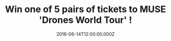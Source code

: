 ---
campaign-uuid: "c-e372edf7-303f-4636-b4c4-a7a585fb2fb5"
type: "Preview"
category: "Tickets"
date: "2018-06-14T12:00:00.000Z"
end-date: "2018-07-04T23:59:00.000Z"
disable-form: false
is_promoted: false
has_entry_page: true
title: "Win one of 5 pairs of tickets to MUSE 'Drones World Tour'\_!"
competition-description: "<p>Calling al MUSE fans! The British band have announced\
  \ plans to release their ambitious 'Drones World Tour' to cinemas worldwide on July\
  \ 12 and NME AAA wants to take you there! We’ve got our hands on 5 pairs of tickets\
  \ to 5 lucky NME AAA members to win to attend the screening at a cinema of your\
  \ choice!</p>\r\n<p>Want to come along with us?</p>"
hero-header: "Win one of 5 pairs of tickets to MUSE 'Drones World Tour'!"
terms-confirmation: "N/A"
banner-img: "https://assets.expresslyapp.com/asset-2037a8e1-5010-4c0d-82d0-b3cd5a251b6b.jpg"
logo-left-href: "http://murraychalmers.com"
logo-left-image: "https://assets.expresslyapp.com/asset-eef2103a-4c33-4950-92ff-481e6b0182c2.jpg"
logo-left-title: "Murray Chalmers PR"
bg-image-hero: "https://assets.expresslyapp.com/asset-4f7199a6-ba6d-4679-9e85-82f791b48b00.jpg"
bg-image-first: "https://assets.expresslyapp.com/asset-d3f9856f-0a0c-4db6-8fff-fe0724cf0797.jpg"
bg-image-second: "https://assets.expresslyapp.com/asset-abc53c5d-92be-49d7-bac6-043363342934.jpg"
bg-image-third: "https://assets.expresslyapp.com/asset-3bc70245-3048-4fb0-920a-f93a73999efe.jpg"
section1-content: "<p>Filmed and recorded over multiple tour dates in 2016, the\_\
  'Drones World Tour'\_will showcase Muse’s career-spanning hits including ‘Psycho’\
  , ‘Madness’, ‘Uprising’, ‘Plug in Baby’, ‘Supermassive Black Hole’ and ‘Knights\
  \ of Cydonia’ amongst others.</p>\r\n<p>The film contains never-before-seen special\
  \ effects, perfectly complimenting the awe inspiring level of creative stage production\
  \ MUSE fans have come to expect, ensuring the ultimate audio / visual sensory experience\
  \ for fans of all ages.</p>"
section2-content: "<p>Alongside exclusive insight from the band talking about the\
  \ creative concept, highlights of the show include autonomous Drones flying across\
  \ the audience, giant projections and intricate, perfectly crafted LED laser works\
  \ that create an eerie, dystopian world.</p>\r\n<p>The New York Times has described\
  \ the MUSE live experience as\_“an endless build-up, heading for one peak after\
  \ another — is what a MUSE concert sets out to deliver by every means available”\
  .</p>"
section3-content: "<p>We know you won't want to miss this amazing opportunity to attend\
  \ this innovative and unforgettable show from MUSE… thanks to NME AAA you could\
  \ be wining one of 5 pairs of tickets to MUSE 'Drones World Tour to a cinema of\
  \ your choice! Enter the form below and you could be watching MUSE on the big screen!</p>\r\
  \n<p>Good luck!</p>"
entry-title: "Win one of 5 pairs of tickets to MUSE 'Drones World Tour'!"
entry-content: "Enter the draw to win one of 5 pairs of tickets to see MUSE 'Drones\
  \ World Tour' by completing the form below before 23:59 on 4th July 2018."
has-winner: false
prize-description: "One of 5 pairs of tickets to MUSE 'Drones World Tour'!"
special-conditions: "Multiple entries are allowed up to one every day."
---